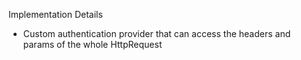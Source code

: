 Implementation Details
* Custom authentication provider that can access the headers and params of the whole HttpRequest